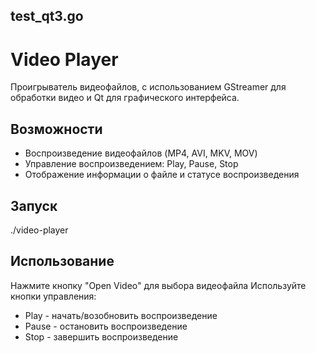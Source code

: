 ## test_qt3.go

# Video Player 

Проигрыватель видеофайлов, с использованием GStreamer для обработки видео и Qt для графического интерфейса.

## Возможности
- Воспроизведение видеофайлов (MP4, AVI, MKV, MOV)
- Управление воспроизведением: Play, Pause, Stop
- Отображение информации о файле и статусе воспроизведения

## Запуск
./video-player

## Использование
Нажмите кнопку "Open Video" для выбора видеофайла
Используйте кнопки управления:
* Play - начать/возобновить воспроизведение
* Pause - остановить воспроизведение
* Stop - завершить воспроизведение

